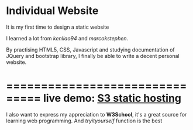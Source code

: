 Individual Website
==================


It is my first time to design a static website

I learned a lot from *kenliao94* and *marcokstephen*. 

By practising HTML5, CSS, Javascript and studying documentation of JQuery and bootstrap library, I finally be able to write a decent personal website. 

===============================
live demo: [S3 static hosting](http://szhangy-web.s3-website-us-east-1.amazonaws.com/)
===============================

I also want to express my appreciation to **W3School**, it's a great source for learning web programming. And *tryityourself* function is the best
